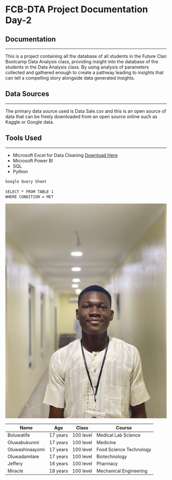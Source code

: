 # FCB-DTA Project Documentation Day-2

## Documentation
---
This is a project containing all the database of all students in the Future Clan Bootcamp Data Analysis class, providing insight into the database of the students in the Data Analysis class. By using analysis of parameters collected and gathered enough to create a pathway leading to insights that can tell a compelling story alongside data generated insights.

## Data Sources 
---
The primary data source used is Data Sale.csv and this is an open source of data that can be freely downloaded from an open source online such as Kaggle or Google data.

## Tools Used
---
- Microsoft Excel for Data Cleaning [Download Here](https://microsoft.com)
- Microsoft Power BI
- SQL
- Python

```
Google Query Sheet

SELECT * FROM TABLE 1
WHERE CONDITION = MET

```
![](IMG_2432.jpeg)

|Name |Age |Class |Course |
|-----|----|------|--------|
|Boluwatife|17 years|100 level|Medical Lab Science|
|Oluwabukunmi|17 years|100 level|Medicine|
|Oluwashinaayomi|17 years|100 level|Food Science Technology|
|Oluwadamilare|17 years|100 level|Biotechnology|
|Jeffery|16 years|100 level|Pharmacy|
|Miracle|18 years|100 level|Mechanical Engineering|
